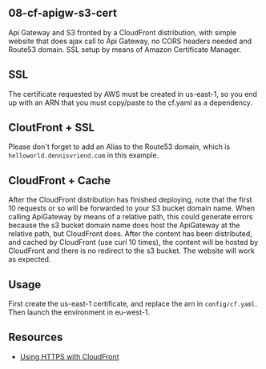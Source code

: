 ## 08-cf-apigw-s3-cert
Api Gateway and S3 fronted by a CloudFront distribution, with simple website that does ajax call to Api Gateway,
no CORS headers needed and Route53 domain. SSL setup by means of Amazon Certificate Manager.

## SSL
The certificate requested by AWS must be created in us-east-1, so you end up with an ARN that you must copy/paste 
to the cf.yaml as a dependency.

## CloutFront + SSL
Please don't forget to add an Alias to the Route53 domain, which is `helloworld.dennisvriend.com` in this example.

## CloudFront + Cache
After the CloudFront distribution has finished deploying, note that the first 10 requests or so will be forwarded 
to your S3 bucket domain name. When calling ApiGateway by means of a relative path, this could generate errors because
the s3 bucket domain name does host the ApiGateway at the relative path, but CloudFront does. After the content has been 
distributed, and cached by CloudFront (use curl 10 times), the content will be hosted by CloudFront and there is no
redirect to the s3 bucket. The website will work as expected.

## Usage
First create the us-east-1 certificate, and replace the arn in `config/cf.yaml`. Then launch the environment in eu-west-1.

 
## Resources
- [Using HTTPS with CloudFront](https://docs.aws.amazon.com/AmazonCloudFront/latest/DeveloperGuide/using-https.html#CNAMEsAndHTTPS)
  


